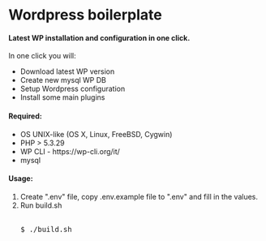 <h1>Wordpress boilerplate</h1>
<h4>Latest WP installation and configuration in one click.</h4>
<p>In one click you will:</p>
<ul>
  <li>Download latest WP version</li>
  <li>Create new mysql WP DB</li>
  <li>Setup Wordpress configuration</li>
  <li>Install some main plugins</li>
</ul>

<h4>Required:</h4>
<ul>
  <li>OS UNIX-like (OS X, Linux, FreeBSD, Cygwin)</li>
  <li>PHP > 5.3.29</li>
  <li>WP CLI - https://wp-cli.org/it/</li>
  <li>mysql</li>
</ul>

<h4>Usage:</h4>
<ol>
  <li>
    Create ".env" file, copy .env.example file to ".env" and fill in the values.
  </li>
  <li>
  Run build.sh<br><br>
  <pre>$ ./build.sh</pre>
</li>
</ol>
